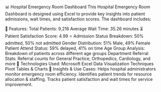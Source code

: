 📊 Hospital Emergency Room Dashboard
This Hospital Emergency Room Dashboard is designed using Excel to provide key insights into patient admissions, wait times, and satisfaction scores. The dashboard includes:

🔹 Features:
Total Patients: 9,216
Average Wait Time: 35.26 minutes ⏳
Patient Satisfaction Score: 4.99 ⭐
Admission Status Breakdown: 50% admitted, 50% not admitted
Gender Distribution: 51% Male, 49% Female
Patient Attend Status: 59% delayed, 41% on time
Age Group Analysis: Breakdown of patients across different age groups
Department Referral Stats: Referral counts for General Practice, Orthopedics, Cardiology, and more
📌 Technologies Used:
Microsoft Excel
Data Visualization Techniques
Pivot Tables & Charts
🚀 Insights & Use Cases:
Helps hospital administrators monitor emergency room efficiency.
Identifies patient trends for resource allocation & staffing.
Tracks patient satisfaction and wait times for service improvement.
